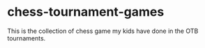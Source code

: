 # chess-tournament-games
This is the collection of chess game my kids have done in the OTB tournaments. 
